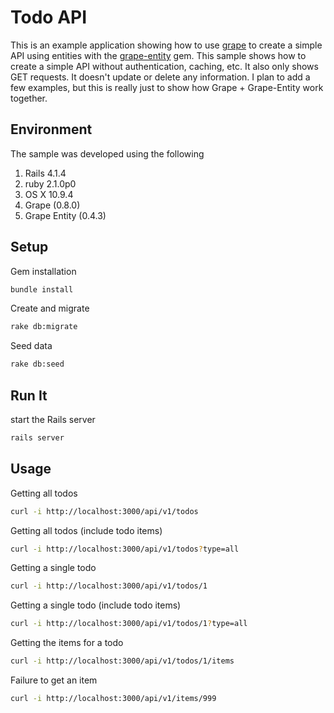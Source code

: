 # Todo API

This is an example application showing how to use
[grape](https://github.com/intridea/grape) to create a simple API using
entities with the [grape-entity](https://github.com/intridea/grape-entity) gem.
This sample shows how to create a simple API without authentication, caching, etc.
It also only shows GET requests.  It doesn't update or delete any information.  I
plan to add a few examples, but this is really just to show how Grape + Grape-Entity
work together.

## Environment

The sample was developed using the following 

1. Rails 4.1.4
2. ruby 2.1.0p0
3. OS X 10.9.4
4. Grape (0.8.0) 
5. Grape Entity (0.4.3) 

## Setup

Gem installation

```bash
bundle install
```

Create and migrate

```bash
rake db:migrate
```

Seed data

```bash
rake db:seed
```

## Run It

start the Rails server

```bash
rails server
```

## Usage

Getting all todos

```bash
curl -i http://localhost:3000/api/v1/todos
```

Getting all todos (include todo items)

```bash
curl -i http://localhost:3000/api/v1/todos?type=all
```

Getting a single todo

```bash
curl -i http://localhost:3000/api/v1/todos/1
```

Getting a single todo (include todo items)

```bash
curl -i http://localhost:3000/api/v1/todos/1?type=all
```

Getting the items for a todo

```bash
curl -i http://localhost:3000/api/v1/todos/1/items
```

Failure to get an item

```bash
curl -i http://localhost:3000/api/v1/items/999
```
